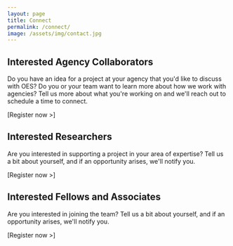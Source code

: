 ```yaml
---
layout: page
title: Connect
permalink: /connect/
image: /assets/img/contact.jpg
---
```


## Interested Agency Collaborators

Do you have an idea for a project at your agency that you'd like to discuss with OES? Do you or your team want to learn more about how we work with agencies? Tell us more about what you're working on and we'll reach out to schedule a time to connect.

[Register now >]

## Interested Researchers

Are you interested in supporting a project in your area of expertise? Tell us a bit about yourself, and if an opportunity arises, we'll notify you.

[Register now >]

## Interested Fellows and Associates

Are you interested in joining the team? Tell us a bit about yourself, and if an opportunity arises, we'll notify you.

[Register now >]
